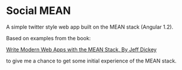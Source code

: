 # Social MEAN
A simple twitter style web app built on the MEAN stack (Angular 1.2).

Based on examples from the book:

[Write Modern Web Apps with the MEAN Stack, By Jeff Dickey](https://books.google.co.uk/books?id=UEOZBAAAQBAJ&pg=PR2&lpg=PR2&dq=Dickey+Write+MEAN&source=bl&ots=YHCSKwjLtR&sig=Kq-ajpb1WfmEv2d0wAFv2f-Q6xo&hl=en&sa=X&ved=0ahUKEwiGhJ2h1cfRAhUHLcAKHUlTDDYQ6AEINjAF#v=onepage&q=Dickey%20Write%20MEAN&f=false)

to give me a chance to get some initial experience of the MEAN stack.
